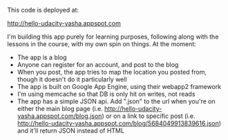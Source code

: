 This code is deployed at:

http://hello-udacity-yasha.appspot.com

I'm building this app purely for learning purposes, following along with the lessons in the course, with my own spin on things.  At the moment:
- The app is a blog
- Anyone can register for an account, and post to the blog
- When you post, the app tries to map the location you posted from, though it doesn't do it particularly well
- The app is built on Google App Engine, using their webapp2 framework
- I'm using memcache so that DB is only hit on writes, not reads
- The app has a simple JSON api.  Add ".json" to the url when you're on
  either the main blog page (i.e.
http://hello-udacity-yasha.appspot.com/blog.json) or on a link to
specific post (i.e.
http://hello-udacity-yasha.appspot.com/blog/5684049913839616.json) and
it'll return JSON instead of HTML
